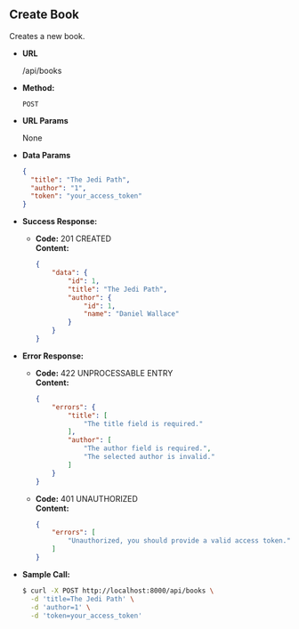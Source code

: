 **Create Book**
----
Creates a new book.

* **URL**

  /api/books

* **Method:**
    
  `POST`
  
*  **URL Params**

   None

* **Data Params**

  ``` json
  {
    "title": "The Jedi Path",
    "author": "1",
    "token": "your_access_token"
  }
  ```

* **Success Response:**
  
  * **Code:** 201 CREATED <br />
    **Content:** <br />

    ``` json
    {
        "data": {
            "id": 1,
            "title": "The Jedi Path",
            "author": {
                "id": 1,
                "name": "Daniel Wallace"
            }
        }
    }
    ```
 
* **Error Response:**

  * **Code:** 422 UNPROCESSABLE ENTRY <br />
    **Content:** <br />

    ``` json
    {
        "errors": {
            "title": [
                "The title field is required."
            ],
            "author": [
                "The author field is required.",
                "The selected author is invalid."
            ]
        }
    }
    ```
  
  * **Code:** 401 UNAUTHORIZED <br />
    **Content:** <br />

    ``` json
    {
        "errors": [
            "Unauthorized, you should provide a valid access token."
        ]
    }
    ```

* **Sample Call:**

  ``` bash
  $ curl -X POST http://localhost:8000/api/books \
    -d 'title=The Jedi Path' \
    -d 'author=1' \
    -d 'token=your_access_token'
  ```
